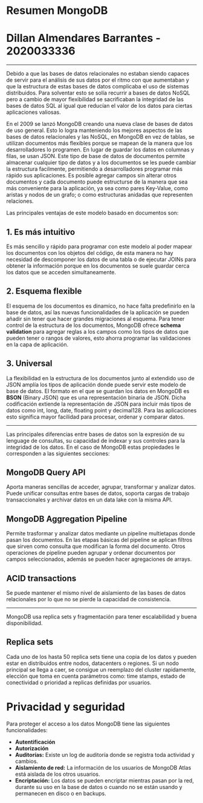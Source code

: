 # Resumen MongoDB
# Dillan Almendares Barrantes - 2020033336
****

Debido a que las bases de datos relacionales no estaban siendo capaces de servir para el análisis de sus datos por el ritmo con que aumentaban y que la estructura de estas bases de datos complicaba el uso de sistemas distribuidos. Para solventar esto se solía recurrir a bases de datos NoSQL pero a cambio de mayor flexibilidad se sacrificaban la integridad de las bases de datos SQL al igual que reducían el valor de los datos para ciertas aplicaciones valiosas.

En el 2009 se lanzó MongoDB creando una nueva clase de bases de datos de uso general. Esto lo logra manteniendo los mejores aspectos de las bases de datos relacionales y las NoSQL, en MongoDB en vez de tablas, se utilizan documentos más flexibles porque se mapean de la manera que los desarrolladores lo programen. En lugar de guardar los datos en columnas y filas, se usan JSON. Este tipo de base de datos de documentos permite almacenar cualquier tipo de datos y a los documentos se les puede cambiar la estructura facilmente, permitiendo a desarrolladores programar más rápido sus aplicaciones. Es posible agregar campos sin alterar otros documentos y cada documento puede estructurse de la manera que sea más conveniente para la aplicación, ya sea como pares Key-Value, como aristas y nodos de un grafo; o como estructuras anidadas que representen relaciones.

Las principales ventajas de este modelo basado en documentos son:

## 1. Es más intuitivo
Es más sencillo y rápido para programar con este modelo al poder mapear los documentos con los objetos del código, de esta manera no hay necesidad de descomponer los datos de una tabla o de ejecutar JOINs para obtener la información porque en los documentos se suele guardar cerca los datos que se acceden simultaneamente.

## 2. Esquema flexible
El esquema de los documentos es dinamíco, no hace falta predefinirlo en la base de datos, así las nuevas funcionalidades de la aplicación se pueden añadir sin tener que hacer grandes migraciones al esquema.
Para tener control de la estructura de los documentos, MongoDB ofrece **schema validation** para agregar reglas a los campos como los tipos de datos que pueden tener o rangos de valores, esto ahorra programar las validaciones en la capa de aplicación.

## 3. Universal
La flexibilidad en la estructura de los documentos junto al extendido uso de JSON amplía los tipos de aplicación donde puede servir este modelo de base de datos.
El formato en el que se guardan los datos en MongoDB es **BSON** (Binary JSON) que es una representación binaria de JSON. Dicha codificación extiende la representación de JSON para incluir más tipos de datos como int, long, date, floating point y decimal128. Para las aplicaciones esto significa mayor facilidad para procesar, ordenar y comparar datos.
****
Las principales diferencias entre bases de datos son la expresión de su lenguage de consultas, su capacidad de indexar y sus controles para la integridad de los datos.
En el caso de MongoDB estas propiedades le corresponden a las siguientes secciones:

## MongoDB Query API
Aporta maneras sencillas de acceder, agrupar, transformar y analizar datos. Puede unificar consultas entre bases de datos, soporta cargas de trabajo transaccionales y archivar datos en un data lake con la misma API.

## MongoDB Aggregation Pipeline
Permite trasformar y analizar datos mediante un pipeline multietapas donde pasan los documentos. En las etapas básicas del pipeline se aplican filtros que sirven como consulta que modifican la forma del documento. Otros operaciones de pipeline pueden agrupar y ordenar documentos por campos seleccionados, además se pueden hacer agregaciones de arrays.

## ACID transactions
Se puede mantener el mismo nivel de aislamiento de las bases de datos relacionales por lo que no se pierde la capacidad de consistencia.
****
MongoDB usa replica sets y fragmentación para tener escalabilidad y buena disponibilidad.

## Replica sets
Cada uno de los hasta 50 replica sets tiene una copia de los datos y pueden estar en distribuidos entre nodos, datacenters o regiones. Si un nodo principal se llega a caer, se consigue un reemplazo del cluster rapidamente, elección que toma en cuenta parámetros como: time stamps, estado de conectividad o prioridad a replicas definidas por usuarios.

# Privacidad y seguridad
Para proteger el acceso a los datos MongoDB tiene las siguientes funcionalidades:

* **Autentificación** 
* **Autorización** 
* **Auditorías:** Existe un log de auditoría donde se registra toda actividad y cambios.
* **Aislamiento de red:** La información de los usuarios de MongoDB Atlas está aislada de los otros usuarios.
* **Encriptación:** Los datos se pueden encriptar mientras pasan por la red, durante su uso en la base de datos o cuando no se están usando y permanecen en disco o en backups.